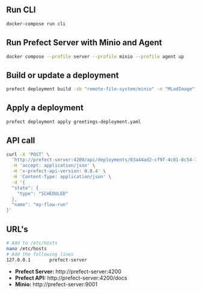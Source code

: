 ## Run CLI
```bash
docker-compose run cli
```

## Run Prefect Server with Minio and Agent
```bash
docker compose --profile server --profile minio --profile agent up
```

## Build or update a deployment
```bash
prefect deployment build -sb "remote-file-system/minio" -n "MLodImage" -q "awesome" "flow.py:greetings"
```
## Apply a deployment
```bash
prefect deployment apply greetings-deployment.yaml
```

## API call
```bash
curl -X 'POST' \
  'http://prefect-server:4200/api/deployments/03a44ad2-cf9f-4c81-8c54-7bd1d6bfaecd/create_flow_run' \
  -H 'accept: application/json' \
  -H 'x-prefect-api-version: 0.8.4' \
  -H 'Content-Type: application/json' \
  -d '{
  "state": {
    "type": "SCHEDULED"
  },
  "name": "my-flow-run"
}'
```

## URL's
```bash
# Add to /etc/hosts
nano /etc/hosts
# Add the following lines
127.0.0.1       prefect-server
```

- **Prefect Server:** http://prefect-server:4200
- **Prefect API:** http://prefect-server:4200/docs
- **Minio:** http://prefect-server:9001